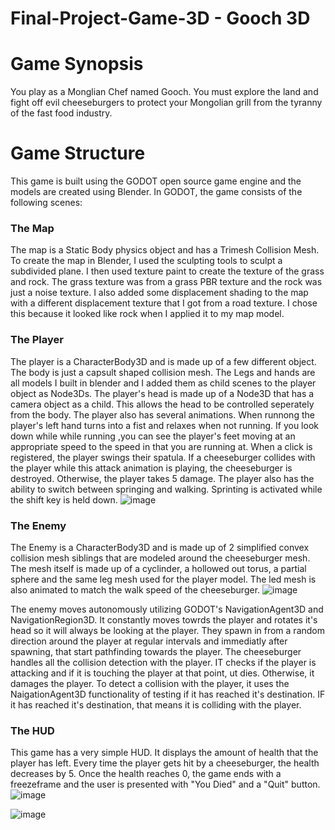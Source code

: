 # Final-Project-Game-3D - Gooch 3D

# Game Synopsis
You play as a Monglian Chef named Gooch. You must explore the land and fight off evil cheeseburgers to protect your Mongolian grill from the tyranny of the fast food industry.

# Game Structure
This game is built using the GODOT open source game engine and the models are created using Blender. In GODOT, the game consists of the following scenes:
### The Map
The map is a Static Body physics object and has a Trimesh Collision Mesh. To create the map in Blender, I used the sculpting tools to sculpt a subdivided plane. I then used texture paint to create the texture of the grass and rock. The grass texture was from a grass PBR texture and the rock was just a noise texture. I also added some displacement shading to the map with a different displacement texture that I got from a road texture. I chose this because it looked like rock when I applied it to my map model. 
### The Player
The player is a CharacterBody3D and is made up of a few different object. The body is just a capsult shaped collision mesh. The Legs and hands are all models I built in blender and I added them as child scenes to the player object as Node3Ds. The player's head is made up of a Node3D that has a camera object as a child. This allows the head to be controlled seperately from the body. The player also has several animations. When runnong the player's left hand turns into a fist and relaxes when not running. If you look down while while running ,you can see the player's feet moving at an appropriate speed to the speed in that you are running at. When a click is registered, the player swings their spatula. If a cheeseburger collides with the player while this attack animation is playing, the cheeseburger is destroyed. Otherwise, the player takes 5 damage. The player also has the ability to switch between springing and walking. Sprinting is activated while the shift key is held down. 
![image](https://user-images.githubusercontent.com/107002749/235007488-4bf108d0-6c6c-43ce-80c5-30c5cb2a62c3.png)

### The Enemy
The Enemy is a CharacterBody3D and is made up of 2 simplified convex collision mesh siblings that are modeled around the cheeseburger mesh. The mesh itself is made up of a cyclinder, a hollowed out torus, a partial sphere and the same leg mesh used for the player model. The led mesh is also animated to match the walk speed of the cheeseburger. 
![image](https://user-images.githubusercontent.com/107002749/235327087-03578212-c659-4b20-9dd5-34f2f1e7afae.png)

The enemy moves autonomously utilizing GODOT's NavigationAgent3D and NavigationRegion3D. It constantly moves towrds the player and rotates it's head so it will always be looking at the player. They spawn in from a random direction around the player at regular intervals and immediatly after spawning, that start pathfinding towards the player. The cheeseburger handles all the collision detection with the player. IT checks if the player is attacking and if it is touching the player at that point, ut dies. Otherwise, it damages the player. To detect a collision with the player, it uses the NaigationAgent3D functionality of testing if it has reached it's destination. IF it has reached it's destination, that means it is colliding with the player. 

### The HUD
This game has a very simple HUD. It displays the amount of health that the player has left. Every time the player gets hit by a cheeseburger, the health decreases by 5. Once the health reaches 0, the game ends with a freezeframe and the user is presented with "You Died" and a "Quit" button.
![image](https://user-images.githubusercontent.com/107002749/235383955-1ff3de4d-61cd-4e65-9d85-e53ca46b3995.png)

![image](https://user-images.githubusercontent.com/107002749/235383785-f3d0c81d-8950-403e-9bad-9a7df2a23329.png)


